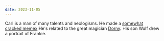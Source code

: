 ```yaml
---
date: 2023-11-05
---
```

Carl is a man of many talents and neologisms. He made a [somewhat cracked memex](https://www.electronicelsewhere.com/cracked) He's related to the great magician [Dorny](https://www.electronicelsewhere.com/mornings-of-the-magician). His son Wolf drew a portrait of Frankie.